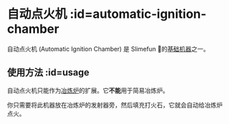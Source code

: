 # 自动点火机 :id=automatic-ignition-chamber

自动点火机 (Automatic Ignition Chamber) 是 Slimefun 的[基础机器](/Basic-Machines)之一。

## 使用方法 :id=usage

自动点火机只能作为[冶炼炉](/Smeltery)的扩展。它**不能**用于简易冶炼炉。

你只需要将此机器放在冶炼炉的发射器旁，然后填充打火石，它就会自动给冶炼炉点火。
